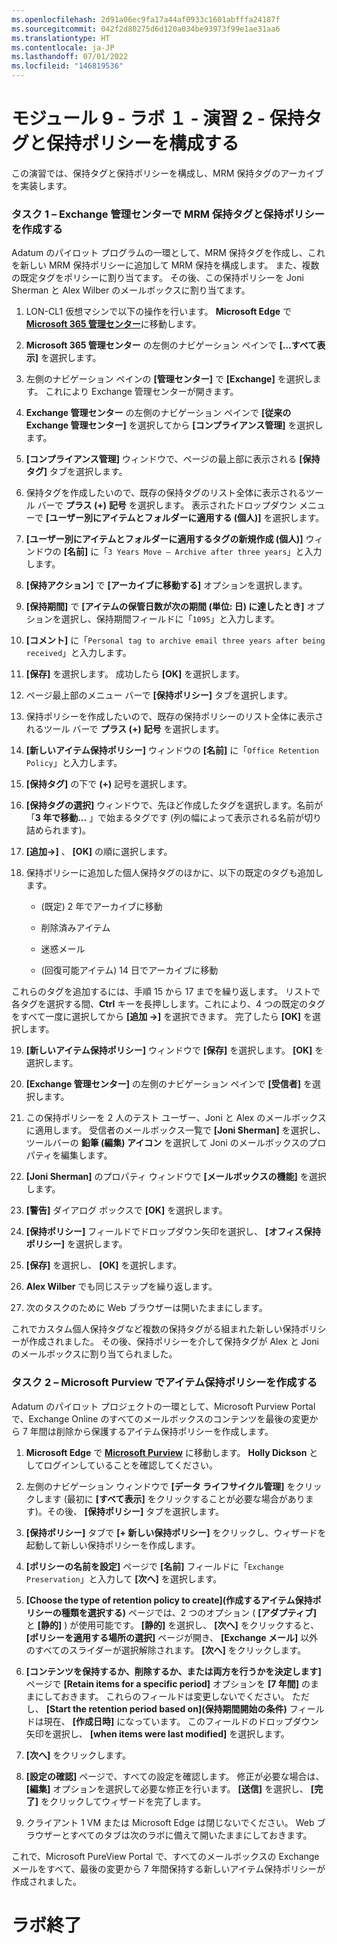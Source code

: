 ```yaml
---
ms.openlocfilehash: 2d91a06ec9fa17a44af0933c1601abfffa24187f
ms.sourcegitcommit: 042f2d80275d6d120a034be93973f99e1ae31aa6
ms.translationtype: HT
ms.contentlocale: ja-JP
ms.lasthandoff: 07/01/2022
ms.locfileid: "146819536"
---
```

# <a name="module-9---lab-1---exercise-2---configure-retention-tags-and-policies"></a>モジュール 9 - ラボ １ - 演習 2 - 保持タグと保持ポリシーを構成する  

この演習では、保持タグと保持ポリシーを構成し、MRM 保持タグのアーカイブを実装します。 


### <a name="task-1--create-an-mrm-retention-tag-and-policy-in-the-exchange-admin-center"></a>タスク 1 – Exchange 管理センターで MRM 保持タグと保持ポリシーを作成する

Adatum のパイロット プログラムの一環として、MRM 保持タグを作成し、これを新しい MRM 保持ポリシーに追加して MRM 保持を構成します。 また、複数の既定タグをポリシーに割り当てます。 その後、この保持ポリシーを Joni Sherman と Alex Wilber のメールボックスに割り当てます。

1. LON-CL1 仮想マシンで以下の操作を行います。 **Microsoft Edge** で [**Microsoft 365 管理センター**](https://admin.microsoft.com/)に移動します。

2. **Microsoft 365 管理センター** の左側のナビゲーション ペインで **[…すべて表示]** を選択します。

3. 左側のナビゲーション ペインの **[管理センター]** で **[Exchange]** を選択します。 これにより Exchange 管理センターが開きます。

4. **Exchange 管理センター** の左側のナビゲーション ペインで **[従来の Exchange 管理センター]** を選択してから **[コンプライアンス管理]** を選択します。

5. **[コンプライアンス管理]** ウィンドウで、ページの最上部に表示される **[保持タグ]** タブを選択します。

6. 保持タグを作成したいので、既存の保持タグのリスト全体に表示されるツール バーで **プラス (+)** **記号** を選択します。 表示されたドロップダウン メニューで **[ユーザー別にアイテムとフォルダーに適用する (個人)]** を選択します。

7. **[ユーザー別にアイテムとフォルダーに適用するタグの新規作成 (個人)]** ウィンドウの **[名前]** に「`3 Years Move – Archive after three years`」と入力します。

8. **[保持アクション]** で **[アーカイブに移動する]** オプションを選択します。

9. **[保持期間]** で **[アイテムの保管日数が次の期間 (単位: 日) に達したとき]** オプションを選択し、保持期間フィールドに「`1095`」と入力します。

10. **[コメント]** に「`Personal tag to archive email three years after being received`」と入力します。

11. **[保存]** を選択します。  成功したら **[OK]** を選択します。

12. ページ最上部のメニュー バーで **[保持ポリシー]** タブを選択します。

13. 保持ポリシーを作成したいので、既存の保持ポリシーのリスト全体に表示されるツール バーで **プラス (+)** **記号** を選択します。 

14. **[新しいアイテム保持ポリシー]** ウィンドウの **[名前]** に「`Office Retention Policy`」と入力します。

15. **[保持タグ]** の下で **(+)** 記号を選択します。

16. **[保持タグの選択]** ウィンドウで、先ほど作成したタグを選択します。名前が「**3 年で移動...** 」で始まるタグです (列の幅によって表示される名前が切り詰められます)。

17. **[追加-&gt;]** 、 **[OK]** の順に選択します。

18. 保持ポリシーに追加した個人保持タグのほかに、以下の既定のタグも追加します。

    - (既定) 2 年でアーカイブに移動

    - 削除済みアイテム

    - 迷惑メール

    - (回復可能アイテム) 14 日でアーカイブに移動

これらのタグを追加するには、手順 15 から 17 までを繰り返します。 リストで各タグを選択する間、**Ctrl** キーを長押しします。これにより、4 つの既定のタグをすべて一度に選択してから **[追加 -&gt;]** を選択できます。  完了したら **[OK]** を選択します。

19. **[新しいアイテム保持ポリシー]** ウィンドウで **[保存]** を選択します。  **[OK]** を選択します。

20. **[Exchange 管理センター]** の左側のナビゲーション ペインで **[受信者]** を選択します。

21. この保持ポリシーを 2 人のテスト ユーザー、Joni と Alex のメールボックスに適用します。 受信者のメールボックス一覧で **[Joni Sherman]** を選択し、ツールバーの **鉛筆 (編集) アイコン** を選択して Joni のメールボックスのプロパティを編集します。

22. **[Joni Sherman]** のプロパティ ウィンドウで **[メールボックスの機能]** を選択します。

23. **[警告]** ダイアログ ボックスで **[OK]** を選択します。

24. **[保持ポリシー]** フィールドでドロップダウン矢印を選択し、 **[オフィス保持ポリシー]** を選択します。

25. **[保存]** を選択し、 **[OK]** を選択します。

26. **Alex Wilber** でも同じステップを繰り返します。

27. 次のタスクのために Web ブラウザーは開いたままにします。

これでカスタム個人保持タグなど複数の保持タグがる組まれた新しい保持ポリシーが作成されました。 その後、保持ポリシーを介して保持タグが Alex と Joni のメールボックスに割り当てられました。


### <a name="task-2--create-a-retention-policy-in-the-microsoft-purview"></a>タスク 2 – Microsoft Purview でアイテム保持ポリシーを作成する

Adatum のパイロット プロジェクトの一環として、Microsoft Purview Portal で、Exchange Online のすべてのメールボックスのコンテンツを最後の変更から 7 年間は削除から保護するアイテム保持ポリシーを作成します。 

1. **Microsoft Edge** で [**Microsoft Purview**](https://compliance.microsoft.com/) に移動します。  **Holly Dickson** としてログインしていることを確認してください。


2. 左側のナビゲーション ウィンドウで **[データ ライフサイクル管理]** をクリックします (最初に **[すべて表示]** をクリックすることが必要な場合があります)。その後、 **[保持ポリシー]** タブを選択します。

3. **[保持ポリシー]** タブで **[+ 新しい保持ポリシー]** をクリックし、ウィザードを起動して新しい保持ポリシーを作成します。

4. **[ポリシーの名前を設定]** ページで **[名前]** フィールドに「`Exchange Preservation`」と入力して **[次へ]** を選択します。

5. **[Choose the type of retention policy to create]\(作成するアイテム保持ポリシーの種類を選択する\)** ページでは、2 つのオプション ( **[アダプティブ]** と **[静的]** ) が使用可能です。 **[静的]** を選択し、 **[次へ]** をクリックすると、 **[ポリシーを適用する場所の選択]** ページが開き、 **[Exchange メール]** 以外のすべてのスライダーが選択解除されます。 **[次へ]** をクリックします。

6. **[コンテンツを保持するか、削除するか、または両方を行うかを決定します]** ページで **[Retain items for a specific period]** オプションを **[7 年間]** のままにしておきます。 これらのフィールドは変更しないでください。 ただし、 **[Start the retention period based on]\(保持期間開始の条件\)** フィールドは現在、 **[作成日時]** になっています。 このフィールドのドロップダウン矢印を選択し、 **[when items were last modified]** を選択します。 

7. **[次へ]** をクリックします。



8. **[設定の確認]** ページで、すべての設定を確認します。 修正が必要な場合は、 **[編集]** オプションを選択して必要な修正を行います。 **[送信]** を選択し、 **[完了]** をクリックしてウィザードを完了します。

9. クライアント 1 VM または Microsoft Edge は閉じないでください。 Web ブラウザーとすべてのタブは次のラボに備えて開いたままにしておきます。

これで、Microsoft PureView Portal で、すべてのメールボックスの Exchange メールをすべて、最後の変更から 7 年間保持する新しいアイテム保持ポリシーが作成されました。

 # <a name="end-of-lab"></a>ラボ終了
 

